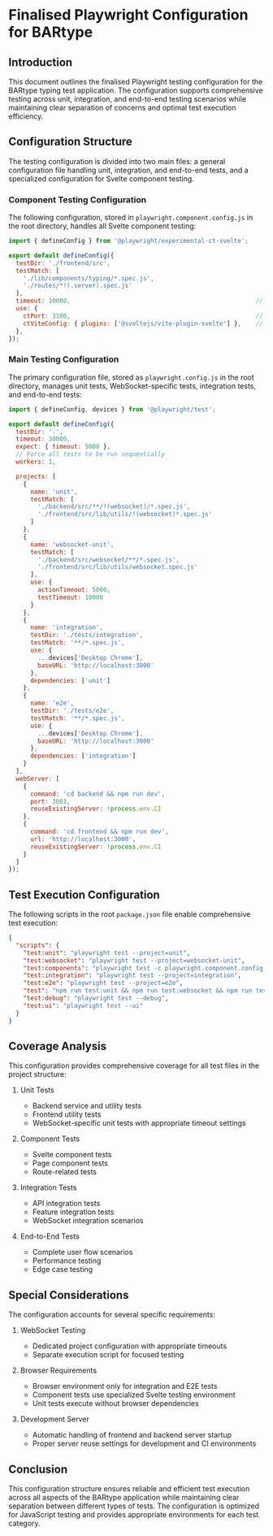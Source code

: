 # Finalised Playwright Configuration for BARtype

## Introduction

This document outlines the finalised Playwright testing configuration for the BARtype typing test application. The configuration supports comprehensive testing across unit, integration, and end-to-end testing scenarios while maintaining clear separation of concerns and optimal test execution efficiency.

## Configuration Structure

The testing configuration is divided into two main files: a general configuration file handling unit, integration, and end-to-end tests, and a specialized configuration for Svelte component testing.

### Component Testing Configuration

The following configuration, stored in `playwright.component.config.js` in the root directory, handles all Svelte component testing:

```javascript
import { defineConfig } from '@playwright/experimental-ct-svelte';

export default defineConfig({
  testDir: './frontend/src',
  testMatch: [
    './lib/components/typing/*.spec.js',
    './routes/*!(.server).spec.js'
  ],
  timeout: 10000,                                                   // Global test timeout
  use: {
    ctPort: 3100,                                                   // Port for the Component Test server
    ctViteConfig: { plugins: ['@sveltejs/vite-plugin-svelte'] },    // Vite config for the Component Test server
  },
});
```

### Main Testing Configuration

The primary configuration file, stored as `playwright.config.js` in the root directory, manages unit tests, WebSocket-specific tests, integration tests, and end-to-end tests:

```javascript
import { defineConfig, devices } from '@playwright/test';

export default defineConfig({
  testDir: '.',
  timeout: 30000,
  expect: { timeout: 5000 },
  // Force all tests to be run sequentially
  workers: 1,

  projects: [
    {
      name: 'unit',
      testMatch: [
        './backend/src/**/!(websocket)/*.spec.js',
        './frontend/src/lib/utils/!(websocket)*.spec.js'
      ]
    },
    {
      name: 'websocket-unit',
      testMatch: [
        './backend/src/websocket/**/*.spec.js',
        './frontend/src/lib/utils/websocket.spec.js'
      ],
      use: {
        actionTimeout: 5000,
        testTimeout: 10000
      }
    },
    {
      name: 'integration',
      testDir: './tests/integration',
      testMatch: '**/*.spec.js',
      use: { 
        ...devices['Desktop Chrome'],
        baseURL: 'http://localhost:3000'
      },
      dependencies: ['unit']
    },
    {
      name: 'e2e',
      testDir: './tests/e2e',
      testMatch: '**/*.spec.js',
      use: { 
        ...devices['Desktop Chrome'],
        baseURL: 'http://localhost:3000'
      },
      dependencies: ['integration']
    }
  ],
  webServer: [
    {
      command: 'cd backend && npm run dev',
      port: 3001,
      reuseExistingServer: !process.env.CI
    },
    {
      command: 'cd frontend && npm run dev',
      url: 'http://localhost:3000',
      reuseExistingServer: !process.env.CI
    }
  ]
});
```

## Test Execution Configuration

The following scripts in the root `package.json` file enable comprehensive test execution:

```json
{
  "scripts": {
    "test:unit": "playwright test --project=unit",
    "test:websocket": "playwright test --project=websocket-unit",
    "test:components": "playwright test -c playwright.component.config.js",
    "test:integration": "playwright test --project=integration",
    "test:e2e": "playwright test --project=e2e",
    "test": "npm run test:unit && npm run test:websocket && npm run test:components && npm run test:integration && npm run test:e2e",
    "test:debug": "playwright test --debug",
    "test:ui": "playwright test --ui"
  }
}
```

## Coverage Analysis

This configuration provides comprehensive coverage for all test files in the project structure:

1. Unit Tests
   - Backend service and utility tests
   - Frontend utility tests
   - WebSocket-specific unit tests with appropriate timeout settings

2. Component Tests
   - Svelte component tests
   - Page component tests
   - Route-related tests

3. Integration Tests
   - API integration tests
   - Feature integration tests
   - WebSocket integration scenarios

4. End-to-End Tests
   - Complete user flow scenarios
   - Performance testing
   - Edge case testing

## Special Considerations

The configuration accounts for several specific requirements:

1. WebSocket Testing
   - Dedicated project configuration with appropriate timeouts
   - Separate execution script for focused testing

2. Browser Requirements
   - Browser environment only for integration and E2E tests
   - Component tests use specialized Svelte testing environment
   - Unit tests execute without browser dependencies

3. Development Server
   - Automatic handling of frontend and backend server startup
   - Proper server reuse settings for development and CI environments

## Conclusion

This configuration structure ensures reliable and efficient test execution across all aspects of the BARtype application while maintaining clear separation between different types of tests. The configuration is optimized for JavaScript testing and provides appropriate environments for each test category.